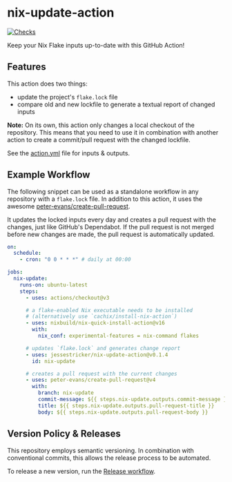# nix-update-action

[![Checks](https://github.com/jessestricker/nix-update-action/actions/workflows/checks.yml/badge.svg?branch=main&event=push)](https://github.com/jessestricker/nix-update-action/actions/workflows/checks.yml)

Keep your Nix Flake inputs up-to-date with this GitHub Action!

## Features

This action does two things:

- update the project's `flake.lock` file
- compare old and new lockfile to generate a textual report of changed inputs

**Note:** On its own, this action only changes a local checkout of the
repository. This means that you need to use it in combination with another
action to create a commit/pull request with the changed lockfile.

See the [action.yml](./action.yml) file for inputs & outputs.

## Example Workflow

The following snippet can be used as a standalone workflow in any repository
with a `flake.lock` file. In addition to this action, it uses the awesome
[peter-evans/create-pull-request](https://github.com/peter-evans/create-pull-request).

It updates the locked inputs every day and creates a pull request with the
changes, just like GitHub's Dependabot. If the pull request is not merged before
new changes are made, the pull request is automatically updated.

```yaml
on:
  schedule:
    - cron: "0 0 * * *" # daily at 00:00

jobs:
  nix-update:
    runs-on: ubuntu-latest
    steps:
      - uses: actions/checkout@v3

      # a flake-enabled Nix executable needs to be installed
      # (alternatively use `cachix/install-nix-action`)
      - uses: nixbuild/nix-quick-install-action@v16
        with:
          nix_conf: experimental-features = nix-command flakes

      # updates `flake.lock` and generates change report
      - uses: jessestricker/nix-update-action@v0.1.4
        id: nix-update

      # creates a pull request with the current changes
      - uses: peter-evans/create-pull-request@v4
        with:
          branch: nix-update
          commit-message: ${{ steps.nix-update.outputs.commit-message }}
          title: ${{ steps.nix-update.outputs.pull-request-title }}
          body: ${{ steps.nix-update.outputs.pull-request-body }}
```

## Version Policy & Releases

This repository employs semantic versioning. In combination with conventional
commits, this allows the release process to be automated.

To release a new version, run the
[Release workflow](https://github.com/jessestricker/nix-update-action/actions/workflows/release.yml).
